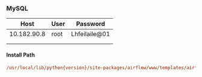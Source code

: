 

### MySQL

| Host        | User | Password      |
| ----------- | ---- | ------------- |
| 10.182.90.8 | root | Lhfeilaile@01 |
|             |      |               |
|             |      |               |





#### Install Path

```ini
/usr/local/lib/python{version}/site-packages/airflow/www/templates/airflow
```


